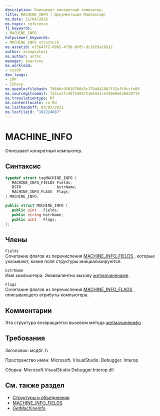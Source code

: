 ```yaml
---
description: Описывает конкретный компьютер.
title: MACHINE_INFO | Документация Майкрософт
ms.date: 11/04/2016
ms.topic: reference
f1_keywords:
- MACHINE_INFO
helpviewer_keywords:
- MACHINE_INFO structure
ms.assetid: e7564ff2-00b5-4750-8fd5-dc1029a16912
author: acangialosi
ms.author: anthc
manager: jmartens
ms.workload:
- vssdk
dev_langs:
- CPP
- CSharp
ms.openlocfilehash: 796b6c95016708d3c179a8428b7f32aff9ccfe88
ms.sourcegitcommit: f33ca1fc99f5d9372166431cefd0e0e639d20719
ms.translationtype: MT
ms.contentlocale: ru-RU
ms.lasthandoff: 03/05/2021
ms.locfileid: "102224087"
---
```

# <a name="machine_info"></a>MACHINE_INFO
Описывает конкретный компьютер.

## <a name="syntax"></a>Синтаксис

```cpp
typedef struct tagMACHINE_INFO { 
   MACHINE_INFO_FIELDS Fields;
   BSTR                bstrName;
   MACHINE_INFO_FLAGS  Flags;
} MACHINE_INFO;
```

```csharp
public struct MACHINE_INFO { 
   public uint   Fields;
   public string bstrName;
   public uint   Flags;
};
```

## <a name="members"></a>Члены
 `Fields`\
 Сочетание флагов из перечисления [MACHINE_INFO_FIELDS](../../../extensibility/debugger/reference/machine-info-fields.md) , которые указывают, какие поля структуры инициализируются.

 `bstrName`\
 Имя компьютера. Эквивалентно вызову [жетмачиненаме](../../../extensibility/debugger/reference/idebugcoreserver2-getmachinename.md).

 `Flags`\
 Сочетание флагов из перечисления [MACHINE_INFO_FLAGS](../../../extensibility/debugger/reference/machine-info-flags.md) , описывающего атрибуты компьютера.

## <a name="remarks"></a>Комментарии
 Эта структура возвращается вызовом метода [жетмачинеинфо](../../../extensibility/debugger/reference/idebugcoreserver2-getmachineinfo.md) .

## <a name="requirements"></a>Требования
 Заголовок: мсдбг. h

 Пространство имен: Microsoft. VisualStudio. Debugger. Interop

 Сборка: Microsoft.VisualStudio.Debugger.Interop.dll

## <a name="see-also"></a>См. также раздел
- [Структуры и объединения](../../../extensibility/debugger/reference/structures-and-unions.md)
- [MACHINE_INFO_FIELDS](../../../extensibility/debugger/reference/machine-info-fields.md)
- [GetMachineInfo](../../../extensibility/debugger/reference/idebugcoreserver2-getmachineinfo.md)
